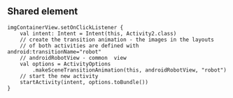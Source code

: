 ## Shared element

    imgContainerView.setOnClickListener {
        val intent: Intent = Intent(this, Activity2.class)
        // create the transition animation - the images in the layouts
        // of both activities are defined with android:transitionName="robot"
        // androidRobotView - common  view
        val options = ActivityOptions
            .makeSceneTransitionAnimation(this, androidRobotView, "robot")
        // start the new activity
        startActivity(intent, options.toBundle())
    }